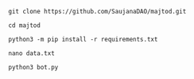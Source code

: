 ```git clone https://github.com/SaujanaDAO/majtod.git```

```cd majtod```

```python3 -m pip install -r requirements.txt```

```nano data.txt```

```python3 bot.py```

